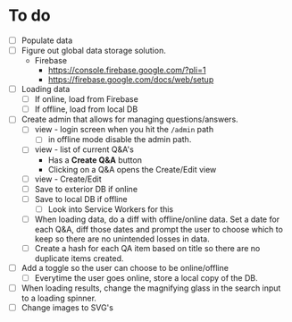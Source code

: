 # To do

- [ ] Populate data
- [ ] Figure out global data storage solution.
  - Firebase
    - https://console.firebase.google.com/?pli=1
    - https://firebase.google.com/docs/web/setup
- [ ] Loading data
  - [ ] If online, load from Firebase
  - [ ] If offline, load from local DB
- [ ] Create admin that allows for managing questions/answers.
  - [ ] view - login screen when you hit the `/admin` path
    - [ ] in offline mode disable the admin path.
  - [ ] view - list of current Q&A's
    - Has a **Create Q&A** button
    - Clicking on a Q&A opens the Create/Edit view
  - [ ] view - Create/Edit
  - [ ] Save to exterior DB if online
  - [ ] Save to local DB if offline
    - [ ] Look into Service Workers for this
  - [ ] When loading data, do a diff with offline/online data. Set a date for
  each Q&A, diff those dates and prompt the user to choose which to keep so
  there are no unintended losses in data.
  - [ ] Create a hash for each QA item based on title so there are no duplicate
  items created.
- [ ] Add a toggle so the user can choose to be online/offline
  - [ ] Everytime the user goes online, store a local copy of the DB.
- [ ] When loading results, change the magnifying glass in the search input to
a loading spinner.
- [ ] Change images to SVG's
